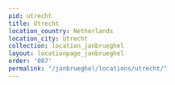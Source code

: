 ```yaml
---
pid: utrecht
title: Utrecht
location_country: Netherlands
location_city: Utrecht
collection: location_janbrueghel
layout: locationpage_janbrueghel
order: '087'
permalink: "/janbrueghel/locations/utrecht/"
---
```

